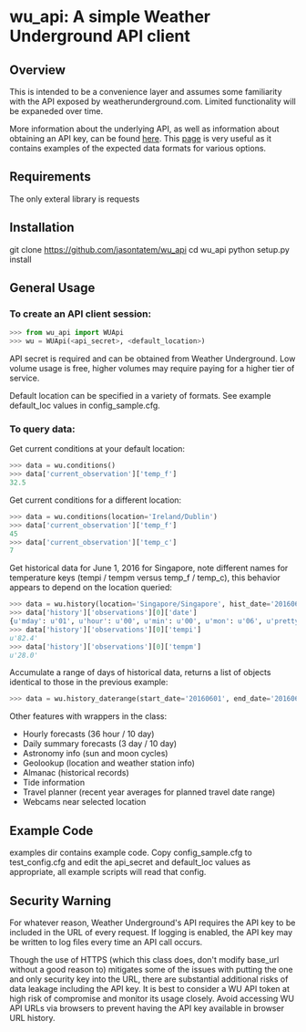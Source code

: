 # wu_api: A simple Weather Underground API client

## Overview

This is intended to be a convenience layer and assumes some familiarity with the API exposed by weatherunderground.com.  Limited functionality will be expaneded over time.

More information about the underlying API, as well as information about obtaining an API key, can be found [here](https://www.wunderground.com/weather/api/). This [page](https://www.wunderground.com/weather/api/d/docs?d=data/index&MR=1) is very useful as it contains examples of the expected data formats for various options.

## Requirements

The only exteral library is requests

## Installation

git clone https://github.com/jasontatem/wu_api
cd wu_api
python setup.py install

## General Usage

### To create an API client session:
```python
>>> from wu_api import WUApi
>>> wu = WUApi(<api_secret>, <default_location>)
```

API secret is required and can be obtained from Weather Underground.  Low volume usage is free, higher volumes may require paying for a higher tier of service.

Default location can be specified in a variety of formats.  See example default_loc values in config_sample.cfg. 

### To query data:

Get current conditions at your default location: 
```python
>>> data = wu.conditions()
>>> data['current_observation']['temp_f']
32.5
```

Get current conditions for a different location:
```python
>>> data = wu.conditions(location='Ireland/Dublin')
>>> data['current_observation']['temp_f']
45
>>> data['current_observation']['temp_c']
7
```

Get historical data for June 1, 2016 for Singapore, note different names for temperature keys (tempi / tempm versus temp_f / temp_c), this behavior appears to depend on the location queried:
```python
>>> data = wu.history(location='Singapore/Singapore', hist_date='20160601')
>>> data['history']['observations'][0]['date']
{u'mday': u'01', u'hour': u'00', u'min': u'00', u'mon': u'06', u'pretty': u'12:00 AM SGT on June 01, 2016', u'year': u'2016', u'tzname': u'Asia/Singapore'}
>>> data['history']['observations'][0]['tempi']
u'82.4'
>>> data['history']['observations'][0]['tempm']
u'28.0'
```

Accumulate a range of days of historical data, returns a list of objects identical to those in the previous example:
```python
>>> data = wu.history_daterange(start_date='20160601', end_date='20160608')
```

Other features with wrappers in the class:
* Hourly forecasts (36 hour / 10 day)
* Daily summary forecasts (3 day / 10 day)
* Astronomy info (sun and moon cycles)
* Geolookup (location and weather station info)
* Almanac (historical records)
* Tide information
* Travel planner (recent year averages for planned travel date range)
* Webcams near selected location

## Example Code

examples dir contains example code.  Copy config_sample.cfg to test_config.cfg and edit the api_secret and default_loc values as appropriate, all example scripts will read that config.

## Security Warning

For whatever reason, Weather Underground's API requires the API key to be included in the URL of every request.  If logging is enabled, the API key may be written to log files every time an API call occurs.

Though the use of HTTPS (which this class does, don't modify base_url without a good reason to) mitigates some of the issues with putting the one and only security key into the URL, there are substantial additional risks of data leakage including the API key.  It is best to consider a WU API token at high risk of compromise and monitor its usage closely.  Avoid accessing WU API URLs via browsers to prevent having the API key available in browser URL history. 
